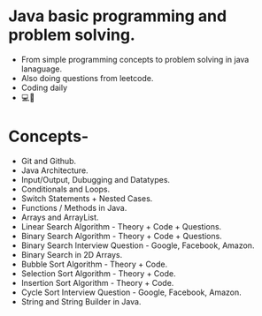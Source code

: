 # Java basic programming and problem solving.
- From simple programming concepts to problem solving in java lanaguage.
- Also doing questions from leetcode.
- Coding daily
- 💻🔁

# Concepts-
- Git and Github.
- Java Architecture.
- Input/Output, Dubugging and Datatypes.
- Conditionals and Loops.
- Switch Statements + Nested Cases.
- Functions / Methods in Java.
- Arrays and ArrayList.
- Linear Search Algorithm - Theory + Code + Questions.
- Binary Search Algorithm - Theory + Code + Questions.
- Binary Search Interview Question - Google, Facebook, Amazon.
- Binary Search in 2D Arrays.
- Bubble Sort Algorithm - Theory + Code.
- Selection Sort Algorithm - Theory + Code.
- Insertion Sort Algorithm - Theory + Code.
- Cycle Sort Interview Question - Google, Facebook, Amazon.
- String and String Builder in Java.
